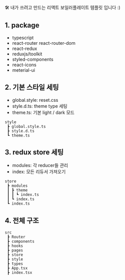 🛠 내가 쓰려고 만드는 리액트 보일러플레이트 템플릿 입니다 :)

## 1. package

- typescript
- react-router react-router-dom
- react-redux
- reduxjs/toolkit
- styled-components
- react-icons
- meterial-ui

## 2. 기본 스타일 세팅

- global.style: reset.css
- style.d.ts: theme type 세팅
- theme.ts: 기본 light / dark 모드

```
style
 ┣ global.style.ts
 ┣ style.d.ts
 ┗ theme.ts
```

## 3. redux store 세팅

- modules: 각 reducer들 관리
- index: 모든 리듀서 가져오기

```
store
 ┣ modules
 ┃ ┣ theme
 ┃ ┃ ┗ index.ts
 ┃ ┗ index.ts
 ┗ index.ts
```

## 4. 전체 구조

```
src
 ┣ Router
 ┣ components
 ┣ hooks
 ┣ pages
 ┣ store
 ┣ style
 ┣ types
 ┣ App.tsx
 ┣ index.tsx
```
